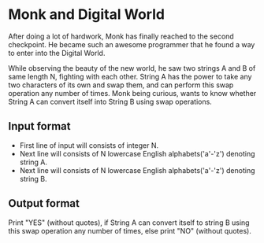 # Monk and Digital World

After doing a lot of hardwork, Monk has finally reached to the second checkpoint. He became such an awesome programmer that he found a way to enter into the Digital World.

While observing the beauty of the new world, he saw two strings A and B of same length N, fighting with each other. String A has the power to take any two characters of its own and swap them, and can perform this swap operation any number of times. Monk being curious, wants to know whether String A can convert itself into String B using swap operations.

## Input format

- First line of input will consists of integer N.
- Next line will consists of N lowercase English alphabets('a'-'z') denoting string A.
- Next line will consists of N lowercase English alphabets('a'-'z') denoting string B.

## Output format

Print "YES" (without quotes), if String A can convert itself to string B using this swap operation any number of times, else print "NO" (without quotes).
